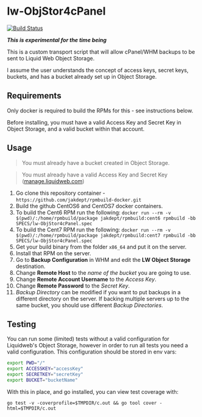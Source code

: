 # lw-ObjStor4cPanel

[![Build Status](https://travis-ci.org/jakdept/lw-ObjStor4cPanel.svg?branch=master)](https://travis-ci.org/jakdept/lw-ObjStor4cPanel)

**_This is experimental for the time being_**

This is a custom transport script that will allow cPanel/WHM backups to be sent to Liquid Web Object Storage.

I assume the user understands the concept of access keys, secret keys, buckets, and has a bucket already set up in Object Storage.

## Requirements ##

Only docker is required to build the RPMs for this - see instructions below.

Before installing, you must have a valid Access Key and Secret Key in Object Storage, and a valid bucket within that account.

## Usage ##

> You must already have a bucket created in Object Storage.

> You must already have a valid Access Key and Secret Key ([manage.liquidweb.com](https://manage.liquidweb.com))
1. Go clone this repository container - `https://github.com/jakdept/rpmbuild-docker.git`
1. Build the github CentOS6 and CentOS7 docker containers.
1. To build the Cent6 RPM run the following:
`docker run --rm -v $(pwd)/:/home/rpmbuild/package jakdept/rpmbuild:cent6 rpmbuild -bb SPECS/lw-ObjStor4cPanel.spec`
1. To build the Cent7 RPM run the following:
`docker run --rm -v $(pwd)/:/home/rpmbuild/package jakdept/rpmbuild:cent7 rpmbuild -bb SPECS/lw-ObjStor4cPanel.spec`
1. Get your build binary from the folder `x86_64` and put it on the server.
1. Install that RPM on the server.
1. Go to **Backup Configuration** in WHM and edit the **LW Object Storage** destination.
1. Change **Remote Host** to the *name of the bucket* you are going to use.
1. Change **Remote Account Username** to the *Access Key*.
1. Change **Remote Password** to the *Secret Key*.
1. *Backup Directory* can be modified if you want to put backups in a different directory on the server. If backing multiple servers up to the same bucket, you should use different *Backup Directories*.

## Testing ##

You can run some (limited) tests without a valid configuration for Liquidweb's Object Storage, however in order to run all tests you need a valid configuration. This configuration should be stored in env vars:

```bash
export PWD="/"
export ACCESSKEY="accessKey"
export SECRETKEY="secretKey"
export BUCKET="bucketName"
```

With this in place, and go installed, you can view test coverage with:

```
go test -v -coverprofile=$TMPDIR/c.out && go tool cover -html=$TMPDIR/c.out
```